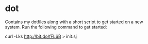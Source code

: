 # dot

Contains my dotfiles along with a short script to get started on a new system. Run the following command to get started:

  curl -Lks http://bit.do/fFL6B > init.sj
